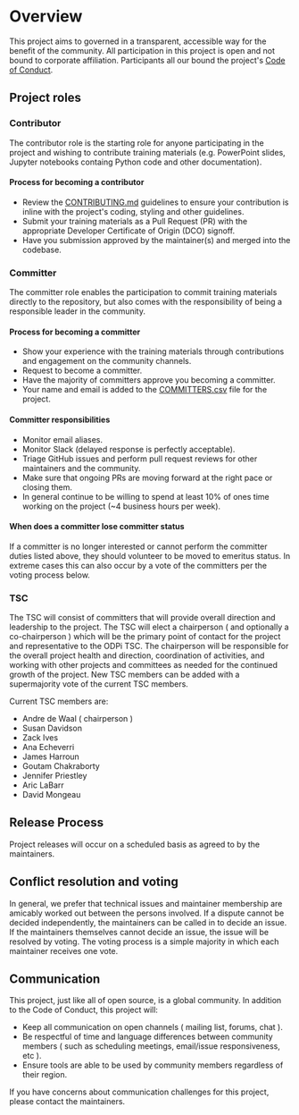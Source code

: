 # Overview

This project aims to governed in a transparent, accessible way for the benefit of the community. All participation in this project is open and not bound to corporate affiliation. Participants all our bound the project's [Code of Conduct](CODE_OF_CONDUCT.md).

## Project roles

### Contributor

The contributor role is the starting role for anyone participating in the project and wishing to contribute training materials (e.g. PowerPoint slides, Jupyter notebooks containg Python code and other documentation).

#### Process for becoming a contributor

* Review the [CONTRIBUTING.md](CONTRIBUTING.md) guidelines to ensure your contribution is inline with the project's coding, styling and other guidelines.
* Submit your training materials as a Pull Request (PR) with the appropriate Developer Certificate of Origin (DCO) signoff.
* Have you submission approved by the maintainer(s) and merged into the codebase.

### Committer

The committer role enables the participation to commit training materials directly to the repository, but also comes with the responsibility of being a responsible leader in the community.

#### Process for becoming a committer

* Show your experience with the training materials through contributions and engagement on the community channels.
* Request to become a committer.
* Have the majority of committers approve you becoming a committer.
* Your name and email is added to the [COMMITTERS.csv](COMMITTERS.csv) file for the project.

#### Committer responsibilities

* Monitor email aliases.
* Monitor Slack (delayed response is perfectly acceptable).
* Triage GitHub issues and perform pull request reviews for other maintainers and the community.
* Make sure that ongoing PRs are moving forward at the right pace or closing them.
* In general continue to be willing to spend at least 10% of ones time working on the project (~4 business hours per week).

#### When does a committer lose committer status

If a committer is no longer interested or cannot perform the committer duties listed above, they
should volunteer to be moved to emeritus status. In extreme cases this can also occur by a vote of
the committers per the voting process below.

### TSC

The TSC will consist of committers that will provide overall direction and leadership to the project. The TSC will elect a chairperson ( and optionally a co-chairperson ) which will be the primary point of contact for the project and representative to the ODPi TSC. The chairperson will be responsible for the overall project health and direction, coordination of activities, and working with other projects and committees as needed for the continued growth of the project. New TSC members can be added with a supermajority vote of the current TSC members.

Current TSC members are:

* Andre de Waal ( chairperson )
* Susan Davidson
* Zack Ives  
* Ana Echeverri 
* James Harroun
* Goutam Chakraborty
* Jennifer Priestley
* Aric LaBarr
* David Mongeau

## Release Process

Project releases will occur on a scheduled basis as agreed to by the maintainers.

## Conflict resolution and voting

In general, we prefer that technical issues and maintainer membership are amicably worked out
between the persons involved. If a dispute cannot be decided independently, the maintainers can be
called in to decide an issue. If the maintainers themselves cannot decide an issue, the issue will
be resolved by voting. The voting process is a simple majority in which each maintainer receives one vote.

## Communication

This project, just like all of open source, is a global community. In addition to the Code of Conduct, this project will:

* Keep all communication on open channels ( mailing list, forums, chat ).
* Be respectful of time and language differences between community members ( such as scheduling meetings, email/issue responsiveness, etc ).
* Ensure tools are able to be used by community members regardless of their region.

If you have concerns about communication challenges for this project, please contact the maintainers.
